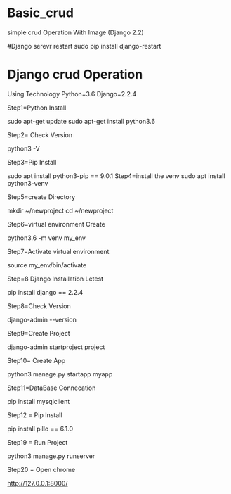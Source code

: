 # Basic_crud
simple crud Operation With Image (Django 2.2)

#Django serevr restart
sudo pip install django-restart

# Django crud Operation
Using Technology
	Python=3.6
	Django=2.2.4
	
Step1=Python Install 

sudo apt-get update
sudo apt-get install python3.6

Step2= Check Version

python3 -V

Step3=Pip Install

sudo apt install python3-pip == 9.0.1
Step4=install the venv
sudo apt install python3-venv

Step5=create Directory

mkdir ~/newproject
cd ~/newproject

Step6=virtual environment Create

python3.6 -m venv my_env


Step7=Activate virtual environment
 
source my_env/bin/activate

Step=8 Django Installation Letest

pip install django == 2.2.4

Step8=Check Version

django-admin --version


Step9=Create Project 

django-admin startproject project


Step10= Create App

python3 manage.py startapp myapp

Step11=DataBase Connecation 

pip install mysqlclient


Step12 = Pip Install 

pip install pillo == 6.1.0

Step19 = Run Project 

python3 manage.py runserver

Step20 = Open chrome

http://127.0.0.1:8000/

